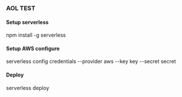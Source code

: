 ### AOL TEST

#### Setup serverless
npm install -g serverless

#### Setup AWS configure
serverless config credentials --provider aws --key key --secret secret

#### Deploy
serverless deploy
